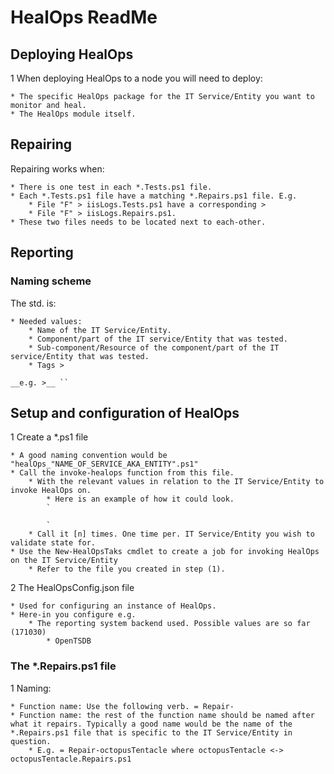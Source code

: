 # HealOps ReadMe

## Deploying HealOps

1 When deploying HealOps to a node you will need to deploy:

    * The specific HealOps package for the IT Service/Entity you want to monitor and heal.
    * The HealOps module itself.

## Repairing

Repairing works when:

    * There is one test in each *.Tests.ps1 file.
    * Each *.Tests.ps1 file have a matching *.Repairs.ps1 file. E.g.
        * File "F" > iisLogs.Tests.ps1 have a corresponding >
        * File "F" > iisLogs.Repairs.ps1.
    * These two files needs to be located next to each-other.

## Reporting

### Naming scheme

The std. is:

    * Needed values:
        * Name of the IT Service/Entity.
        * Component/part of the IT service/Entity that was tested.
        * Sub-component/Resource of the component/part of the IT service/Entity that was tested.
        * Tags >

    __e.g. >__ ``

## Setup and configuration of HealOps

1 Create a *.ps1 file

    * A good naming convention would be "healOps_"NAME_OF_SERVICE_AKA_ENTITY".ps1"
    * Call the invoke-healops function from this file.
        * With the relevant values in relation to the IT Service/Entity to invoke HealOps on.
            * Here is an example of how it could look.
            `

            `
        * Call it [n] times. One time per. IT Service/Entity you wish to validate state for.
    * Use the New-HealOpsTaks cmdlet to create a job for invoking HealOps on the IT Service/Entity
        * Refer to the file you created in step (1).

2 The HealOpsConfig.json file

    * Used for configuring an instance of HealOps.
    * Here-in you configure e.g.
        * The reporting system backend used. Possible values are so far (171030)
            * OpenTSDB

### The *.Repairs.ps1 file

1 Naming:

    * Function name: Use the following verb. = Repair-
    * Function name: the rest of the function name should be named after what it repairs. Typically a good name would be the name of the *.Repairs.ps1 file that is specific to the IT Service/Entity in question.
        * E.g. = Repair-octopusTentacle where octopusTentacle <-> octopusTentacle.Repairs.ps1